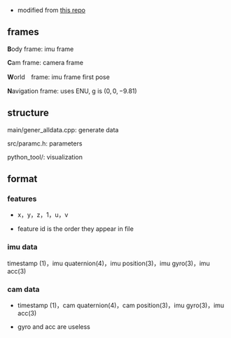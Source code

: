 - modified from [this repo](https://github.com/HeYijia/vio_data_simulation)

## frames 

**B**ody frame: imu frame 

**C**am frame: camera frame 

**W**orld　frame: imu frame first pose 

**N**avigation frame: uses ENU, g is $(0,0,-9.81)$

## structure 

main/gener_alldata.cpp: generate data 

src/paramc.h: parameters 

python_tool/: visualization 

## format 

### features 

- x，y，z，1，u，v

- feature id is the order they appear in file 

### imu data

timestamp (1)，imu quaternion(4)，imu position(3)，imu gyro(3)，imu acc(3)

### cam data

- timestamp (1)，cam quaternion(4)，cam position(3)，imu gyro(3)，imu acc(3)

- gyro and acc are useless 

